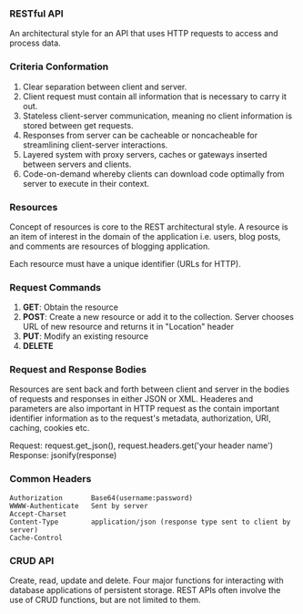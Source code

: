 ### RESTful API

An architectural style for an API that uses HTTP requests to access and process data.

### Criteria Conformation

1. Clear separation between client and server.
2. Client request must contain all information that is necessary to carry it out.
3. Stateless client-server communication, meaning no client information is stored between get requests.
4. Responses from server can be cacheable or noncacheable for streamlining client-server interactions.
5. Layered system with proxy servers, caches or gateways inserted between servers and clients.
6. Code-on-demand whereby clients can download code optimally from server to execute in their context.

### Resources

Concept of resources is core to the REST architectural style. A resource is an item of interest in the domain of the application i.e. users, blog posts, and comments are resources
of blogging application.

Each resource must have a unique identifier (URLs for HTTP).

### Request Commands

1. **GET**: Obtain the resource
2. **POST**: Create a new resource or add it to the collection. Server chooses URL of new resource and returns it in "Location" header
3. **PUT**: Modify an existing resource
4. **DELETE**

### Request and Response Bodies

Resources are sent back and forth between client and server in the bodies of requests and responses in either JSON or XML. Headeres and parameters are also important in HTTP request as the contain important identifier information as to the request's metadata, authorization, URI, caching, cookies etc.

Request: request.get_json(), request.headers.get('your header name')  
Response: jsonify(response)

### Common Headers

```
Authorization       Base64(username:password)
WWWW-Authenticate   Sent by server
Accept-Charset
Content-Type        application/json (response type sent to client by server)
Cache-Control
```

### CRUD API

Create, read, update and delete. Four major functions for interacting with database applications of persistent storage. REST APIs often involve the use of CRUD functions, but are not limited to them.

